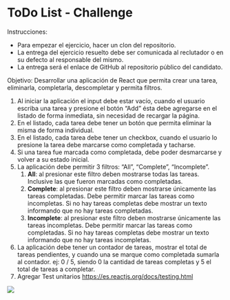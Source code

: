 # ToDo List - Challenge

Instrucciones:

- Para empezar el ejercicio, hacer un clon del repositorio.
- La entrega del ejercicio resuelto debe ser comunicada al reclutador o en su defecto al responsable del mismo.
- La entrega será el enlace de GitHub al repositorio público del candidato.

Objetivo: Desarrollar una aplicación de React que permita crear una tarea, eliminarla, completarla, descompletar y permita filtros.

1. Al iniciar la aplicación el input debe estar vacío, cuando el usuario escriba una tarea y presione el botón “Add” ésta debe agregarse en el listado de forma inmediata, sin necesidad de recargar la página.
2. En el listado, cada tarea debe tener un botón que permita eliminar la misma de forma individual.
3. En el listado, cada tarea debe tener un checkbox, cuando el usuario lo presione la tarea debe marcarse como completada y tacharse.
4. Si una tarea fue marcada como completada, debe poder desmarcarse y volver a su estado inicial.
5. La aplicación debe permitir 3 filtros: “All”, “Complete”, “Incomplete”.
    1. **All**: al presionar este filtro deben mostrarse todas las tareas. Inclusive las que fueron marcadas como completadas.
    2. **Complete**: al presionar este filtro deben mostrarse únicamente las tareas completadas. Debe permitir marcar las tareas como incompletas. Si no hay tareas completas debe mostrar un texto informando que no hay tareas completadas.
    3. **Incomplete**: al presionar este filtro deben mostrarse únicamente las tareas incompletas. Debe permitir marcar las tareas como completadas. Si no hay tareas completas debe mostrar un texto informando que no hay tareas incompletas.
6. La aplicación debe tener un contador de tareas, mostrar el total de tareas pendientes, y cuando una se marque como completada sumarla al contador. ej: 0 / 5, siendo 0 la cantidad de tareas completas y 5 el total de tareas a completar.
7. Agregar Test unitarios https://es.reactjs.org/docs/testing.html


![](https://github.com/pjcaro/React-Challenge/blob/master/todo-app.gif)
